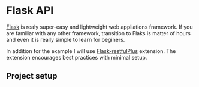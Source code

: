 # Flask API

[Flask](https://www.palletsprojects.com/p/flask/) is realy super-easy and lightweight web appliations framework. If you are familiar with any other framework, transition to Flaks is matter of hours and even it is really simple to learn for beginers.

In addition for the example I will use [Flask-restfulPlus](https://flask-restplus.readthedocs.io/en/stable/index.html) extension. The extension encourages best practices with minimal setup.

## Project setup
